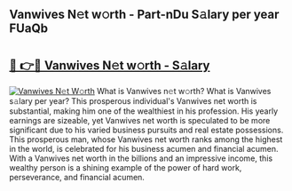 ## Vanwives N𝚎t w𝚘rth - Part-nDu S𝚊lary per year FUaQb

# <h2><a href="http://gc1huu.nevu.top/?p=Vanwives">🔗 👉🔴 Vanwives N𝚎t w𝚘rth - S𝚊lary</a></h2>

[![Vanwives N𝚎t W𝚘rth](https://i.imgur.com/Oavwk0R.jpeg)](http://gc1huu.nevu.top/?p=Vanwives)
What is Vanwives n𝚎t w𝚘rth? What is Vanwives s𝚊lary per year?
This prosperous individual's Vanwives net worth is substantial, making him one of the wealthiest in his profession. His yearly earnings are sizeable, yet Vanwives net worth is speculated to be more significant due to his varied business pursuits and real estate possessions. This prosperous man, whose Vanwives net worth ranks among the highest in the world, is celebrated for his business acumen and financial acumen. With a Vanwives net worth in the billions and an impressive income, this wealthy person is a shining example of the power of hard work, perseverance, and financial acumen.
